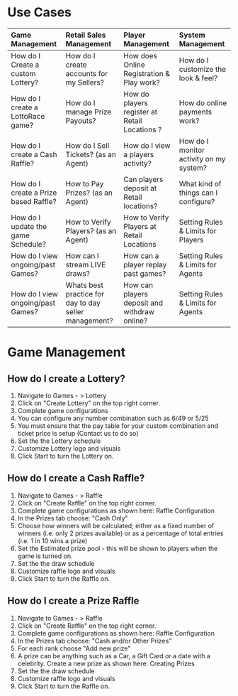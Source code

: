 <!-- TITLE: Use Cases -->
<!-- SUBTITLE: Most likely Use Cases when operating your Lottery or Raffle -->

# Use Cases


| Game Management           | Retail Sales Management           | Player Management  |  System Management|
| :-------------|:-------------|:-----|:-----|
| How do I Create a custom Lottery?  | How do I create accounts for my Sellers? |  How does Online Registration & Play work? | How do I customize the look & feel?   |
| How do I  create a LottoRace game?   | How do I manage Prize Payouts?  |    How do players register at Retail Locations ?  |  How do online payments work?  |
| How do I create a Cash Raffle? | How do I Sell Tickets? (as an Agent)      |   How do I view a players activity?  |  How do I monitor activity on my system?   |
| How do I create a Prize based Raffle? |  How to Pay Prizes? (as an Agent)   |   Can players deposit at Retail locations?  |   What kind of things can I configure? |   
| How do I update the game Schedule? | How to Verify Players? (as an Agent)     |    How to Verify Players at Retail Locations | Setting Rules & Limits for Players  |
| How do I view ongoing/past Games? |  How can I stream LIVE draws? |    How can a player replay past games? |  Setting Rules & Limits for Agents   |
| How do I view ongoing/past Games? |  Whats best practice for day to day seller management? |    How can players deposit and withdraw online? |  Setting Rules & Limits for Agents   |



# Game Management

## How do I create a Lottery?

1. Navigate to Games - > Lottery
2. Click on "Create Lottery" on the top right corner.
3. Complete game configurations
4. You can configure any number combination such as 6/49 or 5/25
5. You must ensure that the pay table for your custom combination and ticket price is setup (Contact us to do so)
6. Set the the Lottery schedule
7. Customize Lottery logo and visuals
8. Click Start to turn the Lottery on.
## How do I create a Cash Raffle?

1. Navigate to Games - > Raffle
2. Click on "Create Raffle" on the top right corner.
3. Complete game configurations as shown here:  Raffle Configuration
4. In the Prizes tab choose: "Cash Only"
5. Choose how winners will be calculated; either as a fixed number of winners (i.e. only 2 prizes available) or as a percentage of total entries (i.e. 1 in 10 wins a prize)
6. Set the Estimated prize pool - this will be shown to players when the game is turned on.
7. Set the the draw schedule
8. Customize raffle logo and visuals
9. Click Start to turn the Raffle on.

##  How do I create a Prize Raffle

1. Navigate to Games - > Raffle
2. Click on "Create Raffle" on the top right corner.
3. Complete game configurations as shown here:  Raffle Configuration
4. In the Prizes tab choose: "Cash and/or Other Prizes"
5. For each rank choose "Add new prize" 
6. A prize can be anything such as a Car, a Gift Card or a date with a celebrity. Create a new prize as shown here: Creating Prizes
7. Set the the draw schedule
8. Customize raffle logo and visuals
9. Click Start to turn the Raffle on.


